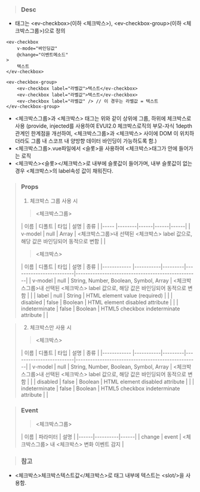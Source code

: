 
>### Desc
 - 태그는 &lt;ev-checkbox&gt;(이하 <체크박스>), &lt;ev-checkbox-group&gt;(이하 <체크박스그룹>)으로 정의

```
<ev-checkbox
    v-mode="바인딩값"
    @change="이벤트메소드"
>
    텍스트
</ev-checkbox>
```

```
<ev-checkbox-group>
    <ev-checkbox label="라벨값">텍스트</ev-checkbox>
    <ev-checkbox label="라벨값">텍스트</ev-checkbox>
    <ev-checkbox label="라벨값" /> // 이 경우는 라벨값 = 텍스트
</ev-checkbox-group>
```

 - <체크박스그룹>과 <체크박스> 태그는 위와 같이 상위에 그룹, 하위에 체크박스로 사용
   (provide, injected를 사용하여 EVUI2.0 체크박스로직의 부모-자식 1depth 관계인 한계점을 개선하여, <체크박스그룹>과 <체크박스> 사이에 DOM
   이 위치하더라도 그룹 내 스코프 내 양방향 데이터 바인딩이 가능하도록 함.)
 - <체크박스그룹>.vue파일에서 <슬롯>을 사용하여 <체크박스>태그가 안에 들어가는 로직
 - <체크박스><슬롯></체크박스>로 내부에 슬롯값이 들어가며, 내부 슬롯값이 없는 경우 <체크박스>의 label속성 값이 채워진다.  

>### Props
> 1) 체크박스 그룹 사용 시
>> <체크박스그룹>
>
> | 이름 | 디폴트 | 타입 | 설명 | 종류 |
  |----- |--------|------|------|------|
  | v-model | null | Array | <체크박스그룹>내 선택된 <체크박스> label 값으로, 해당 값은 바인딩되어 동적으로 변함 | |
>> <체크박스>
>
> | 이름 | 디폴트 | 타입 | 설명 | 종류 |
  |------------ |-----------|---------|-------------------------|---------------------------------------------------|
  | v-model | null | String, Number, Boolean, Symbol, Array | <체크박스그룹>내 선택된 <체크박스> label 값으로, 해당 값은 바인딩되어 동적으로 변함 | |
  | label | null | String  | HTML element value (required) |  |
  | disabled | false | Boolean | HTML element disabled attribute |  |
  | indeterminate | false | Boolean | HTML5 checkbox indeterminate attribute |  |
>

>
> 2) 체크박스만 사용 시
>> <체크박스>
>
> | 이름 | 디폴트 | 타입 | 설명 | 종류 |
  |------------ |-----------|---------|-------------------------|---------------------------------------------------|
  | v-model | null | String, Number, Boolean, Symbol, Array | <체크박스그룹>내 선택된 <체크박스> label 값으로, 해당 값은 바인딩되어 동적으로 변함 | |
  | disabled | false | Boolean | HTML element disabled attribute |  |
  | indeterminate | false | Boolean | HTML5 checkbox indeterminate attribute |  |

>### Event
>> <체크박스그룹>
>
>| 이름 | 파라미터 | 설명 |
 |------|----------|------|
 | change | event | <체크박스그룹> 내 <체크박스> 변화 이벤트 감지 |

>### 참고
 - <체크박스>체크박스텍스트값</체크박스>로 태그 내부에 텍스트는 &lt;slot/&gt;을 사용함.
